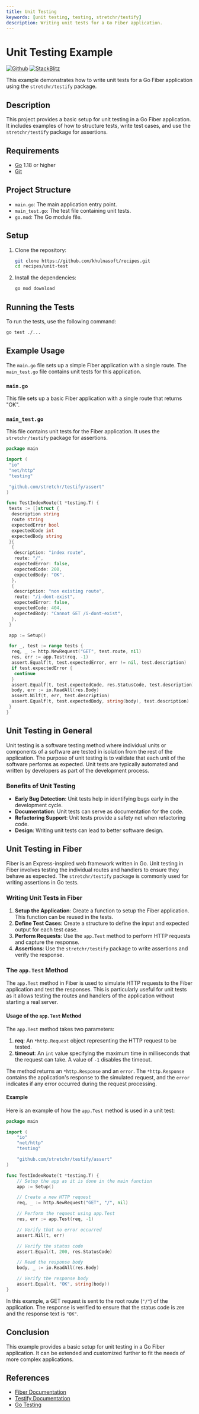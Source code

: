 ```yaml
---
title: Unit Testing
keywords: [unit testing, testing, stretchr/testify]
description: Writing unit tests for a Go Fiber application.
---
```


# Unit Testing Example

[![Github](https://img.shields.io/static/v1?label=&message=Github&color=2ea44f&style=for-the-badge&logo=github)](https://github.com/khulnasoft/recipes/tree/master/unit-test) [![StackBlitz](https://img.shields.io/static/v1?label=&message=StackBlitz&color=2ea44f&style=for-the-badge&logo=StackBlitz)](https://stackblitz.com/github/khulnasoft/recipes/tree/master/unit-test)

This example demonstrates how to write unit tests for a Go Fiber application using the `stretchr/testify` package.

## Description

This project provides a basic setup for unit testing in a Go Fiber application. It includes examples of how to structure tests, write test cases, and use the `stretchr/testify` package for assertions.

## Requirements

- [Go](https://golang.org/dl/) 1.18 or higher
- [Git](https://git-scm.com/downloads)

## Project Structure

- `main.go`: The main application entry point.
- `main_test.go`: The test file containing unit tests.
- `go.mod`: The Go module file.

## Setup

1. Clone the repository:
    ```bash
    git clone https://github.com/khulnasoft/recipes.git
    cd recipes/unit-test
    ```

2. Install the dependencies:
    ```bash
    go mod download
    ```

## Running the Tests

To run the tests, use the following command:
```bash
go test ./...
```

## Example Usage

The `main.go` file sets up a simple Fiber application with a single route. The `main_test.go` file contains unit tests for this application.

### `main.go`

This file sets up a basic Fiber application with a single route that returns "OK".

### `main_test.go`

This file contains unit tests for the Fiber application. It uses the `stretchr/testify` package for assertions.

```go
package main

import (
 "io"
 "net/http"
 "testing"

 "github.com/stretchr/testify/assert"
)

func TestIndexRoute(t *testing.T) {
 tests := []struct {
  description string
  route string
  expectedError bool
  expectedCode int
  expectedBody string
 }{
  {
   description: "index route",
   route: "/",
   expectedError: false,
   expectedCode: 200,
   expectedBody: "OK",
  },
  {
   description: "non existing route",
   route: "/i-dont-exist",
   expectedError: false,
   expectedCode: 404,
   expectedBody: "Cannot GET /i-dont-exist",
  },
 }

 app := Setup()

 for _, test := range tests {
  req, _ := http.NewRequest("GET", test.route, nil)
  res, err := app.Test(req, -1)
  assert.Equalf(t, test.expectedError, err != nil, test.description)
  if test.expectedError {
   continue
  }
  assert.Equalf(t, test.expectedCode, res.StatusCode, test.description)
  body, err := io.ReadAll(res.Body)
  assert.Nilf(t, err, test.description)
  assert.Equalf(t, test.expectedBody, string(body), test.description)
 }
}
```

## Unit Testing in General

Unit testing is a software testing method where individual units or components of a software are tested in isolation from the rest of the application. The purpose of unit testing is to validate that each unit of the software performs as expected. Unit tests are typically automated and written by developers as part of the development process.

### Benefits of Unit Testing

- **Early Bug Detection**: Unit tests help in identifying bugs early in the development cycle.
- **Documentation**: Unit tests can serve as documentation for the code.
- **Refactoring Support**: Unit tests provide a safety net when refactoring code.
- **Design**: Writing unit tests can lead to better software design.

## Unit Testing in Fiber

Fiber is an Express-inspired web framework written in Go. Unit testing in Fiber involves testing the individual routes and handlers to ensure they behave as expected. The `stretchr/testify` package is commonly used for writing assertions in Go tests.

### Writing Unit Tests in Fiber

1. **Setup the Application**: Create a function to setup the Fiber application. This function can be reused in the tests.
2. **Define Test Cases**: Create a structure to define the input and expected output for each test case.
3. **Perform Requests**: Use the `app.Test` method to perform HTTP requests and capture the response.
4. **Assertions**: Use the `stretchr/testify` package to write assertions and verify the response.

### The `app.Test` Method

The `app.Test` method in Fiber is used to simulate HTTP requests to the Fiber application and test the responses. This is particularly useful for unit tests as it allows testing the routes and handlers of the application without starting a real server.

#### Usage of the `app.Test` Method

The `app.Test` method takes two parameters:
1. **req**: An `*http.Request` object representing the HTTP request to be tested.
2. **timeout**: An `int` value specifying the maximum time in milliseconds that the request can take. A value of `-1` disables the timeout.

The method returns an `*http.Response` and an `error`. The `*http.Response` contains the application's response to the simulated request, and the `error` indicates if any error occurred during the request processing.

#### Example

Here is an example of how the `app.Test` method is used in a unit test:

```go
package main

import (
    "io"
    "net/http"
    "testing"

    "github.com/stretchr/testify/assert"
)

func TestIndexRoute(t *testing.T) {
    // Setup the app as it is done in the main function
    app := Setup()

    // Create a new HTTP request
    req, _ := http.NewRequest("GET", "/", nil)

    // Perform the request using app.Test
    res, err := app.Test(req, -1)

    // Verify that no error occurred
    assert.Nil(t, err)

    // Verify the status code
    assert.Equal(t, 200, res.StatusCode)

    // Read the response body
    body, _ := io.ReadAll(res.Body)

    // Verify the response body
    assert.Equal(t, "OK", string(body))
}
```

In this example, a GET request is sent to the root route (`"/"`) of the application. The response is verified to ensure that the status code is `200` and the response text is `"OK"`.

## Conclusion

This example provides a basic setup for unit testing in a Go Fiber application. It can be extended and customized further to fit the needs of more complex applications.

## References

- [Fiber Documentation](https://docs.khulnasoft.io)
- [Testify Documentation](https://github.com/stretchr/testify)
- [Go Testing](https://golang.org/pkg/testing/)
